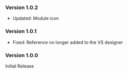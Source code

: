 ### Version 1.0.2

- Updated: Module icon

### Version 1.0.1

- Fixed: Reference no longer added to the VS designer

### Version 1.0.0

Initial Release
